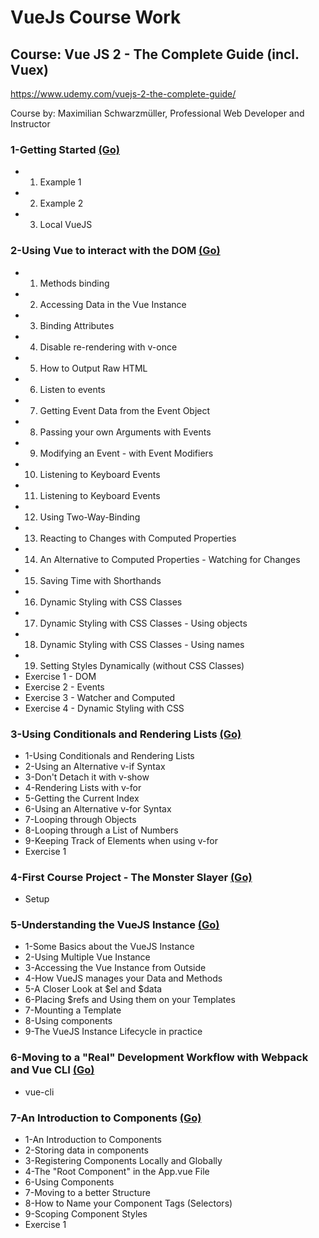 # VueJs Course Work
## Course: Vue JS 2 - The Complete Guide (incl. Vuex)

https://www.udemy.com/vuejs-2-the-complete-guide/

Course by: Maximilian Schwarzmüller, Professional Web Developer and Instructor


### 1-Getting Started  <a href="https://github.com/pachoyan/VueJsCourse/tree/master/1-Getting%20Started">(Go)</a>

- 1. Example 1 
- 2. Example 2
- 3. Local VueJS


### 2-Using Vue to interact with the DOM <a href="https://github.com/pachoyan/VueJsCourse/tree/master/2-Using%20Vue%20to%20interact%20with%20the%20DOM">(Go)</a>

- 1. Methods binding
- 2. Accessing Data in the Vue Instance
- 3. Binding Attributes
- 4. Disable re-rendering with v-once
- 5. How to Output Raw HTML
- 6. Listen to events
- 7. Getting Event Data from the Event Object
- 8. Passing your own Arguments with Events
- 9. Modifying an Event - with Event Modifiers
- 10. Listening to Keyboard Events
- 11. Listening to Keyboard Events
- 12. Using Two-Way-Binding
- 13. Reacting to Changes with Computed Properties
- 14. An Alternative to Computed Properties - Watching for Changes
- 15. Saving Time with Shorthands
- 16. Dynamic Styling with CSS Classes
- 17. Dynamic Styling with CSS Classes - Using objects
- 18. Dynamic Styling with CSS Classes - Using names
- 19. Setting Styles Dynamically (without CSS Classes)
- Exercise 1 - DOM
- Exercise 2 - Events
- Exercise 3 - Watcher and Computed
- Exercise 4 - Dynamic Styling with CSS

### 3-Using Conditionals and Rendering Lists <a href="https://github.com/pachoyan/VueJsCourse/tree/master/3-Using%20Conditionals%20and%20Rendering%20Lists">(Go)</a>
- 1-Using Conditionals and Rendering Lists
- 2-Using an Alternative v-if Syntax
- 3-Don't Detach it with v-show
- 4-Rendering Lists with v-for
- 5-Getting the Current Index
- 6-Using an Alternative v-for Syntax
- 7-Looping through Objects
- 8-Looping through a List of Numbers
- 9-Keeping Track of Elements when using v-for
- Exercise 1

### 4-First Course Project - The Monster Slayer <a href="https://github.com/pachoyan/VueJsCourse/tree/master/4-First%20Course%20Project%20-%20The%20Monster%20Slayer">(Go)</a>

- Setup

### 5-Understanding the VueJS Instance <a href="https://github.com/pachoyan/VueJsCourse/tree/master/5-Understanding%20the%20VueJS%20Instance">(Go)</a>
 
- 1-Some Basics about the VueJS Instance
- 2-Using Multiple Vue Instance
- 3-Accessing the Vue Instance from Outside
- 4-How VueJS manages your Data and Methods
- 5-A Closer Look at $el and $data
- 6-Placing $refs and Using them on your Templates
- 7-Mounting a Template
- 8-Using components
- 9-The VueJS Instance Lifecycle in practice


### 6-Moving to a "Real" Development Workflow with Webpack and Vue CLI <a href="https://github.com/pachoyan/VueJsCourse/tree/master/6-Moving%20to%20a%20%22Real%22%20Development%20Workflow%20with%20Webpack%20and%20Vue%20CLI">(Go)</a>

- vue-cli

### 7-An Introduction to Components <a href="https://github.com/pachoyan/VueJsCourse/tree/master/7-An%20Introduction%20to%20Components">(Go)</a>

- 1-An Introduction to Components
- 2-Storing data in components
- 3-Registering Components Locally and Globally
- 4-The "Root Component" in the App.vue File
- 6-Using Components
- 7-Moving to a better Structure
- 8-How to Name your Component Tags (Selectors)
- 9-Scoping Component Styles
- Exercise 1
